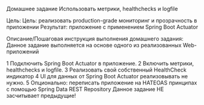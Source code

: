 Домашнее задание
Использовать метрики, healthchecks и logfile

Цель:
Цель: реализовать production-grade мониторинг и прозрачность в приложении
Результат: приложение с применением Spring Boot Actuator


Описание/Пошаговая инструкция выполнения домашнего задания:
Данное задание выполняется на основе одного из реализованных Web-приложений

1 Подключить Spring Boot Actuator в приложение.
2 Включить метрики, healthchecks и logfile.
3 Реализовать свой собственный HealthCheck индикатор
4 UI для данных от Spring Boot Actuator реализовывать не нужно.
5 Опционально: переписать приложение на HATEOAS принципах с помощью Spring Data REST Repository
Данное задание НЕ засчитывает предыдущие!

